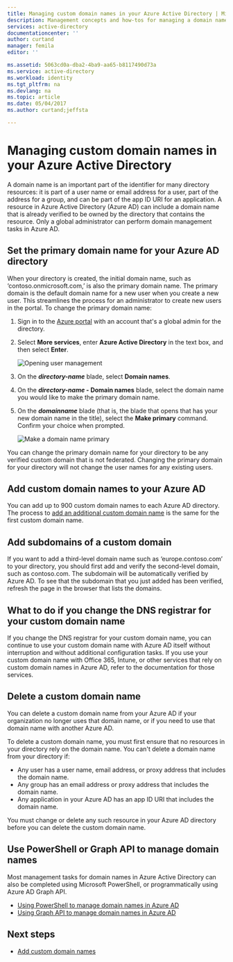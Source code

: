 ```yaml
---
title: Managing custom domain names in your Azure Active Directory | Microsoft Docs
description: Management concepts and how-tos for managing a domain name in Azure Active Directory
services: active-directory
documentationcenter: ''
author: curtand
manager: femila
editor: ''

ms.assetid: 5063cd0a-dba2-4ba9-aa65-b8117490d73a
ms.service: active-directory
ms.workload: identity
ms.tgt_pltfrm: na
ms.devlang: na
ms.topic: article
ms.date: 05/04/2017
ms.author: curtand;jeffsta

---
```

# Managing custom domain names in your Azure Active Directory
A domain name is an important part of the identifier for many directory resources: it is part of a user name or email address for a user, part of the address for a group, and can be part of the app ID URI for an application. A resource in Azure Active Directory (Azure AD) can include a domain name that is already verified to be owned by the directory that contains the resource. Only a global administrator can perform domain management tasks in Azure AD.

## Set the primary domain name for your Azure AD directory
When your directory is created, the initial domain name, such as ‘contoso.onmicrosoft.com,’ is also the primary domain name. The primary domain is the default domain name for a new user when you create a new user. This streamlines the process for an administrator to create new users in the portal. To change the primary domain name:

1. Sign in to the [Azure portal](https://portal.azure.com) with an account that's a global admin for the directory.
2. Select **More services**, enter **Azure Active Directory** in the text box, and then select **Enter**.
   
   ![Opening user management](./media/active-directory-domains-add-azure-portal/user-management.png)
3. On the ***directory-name*** blade, select **Domain names**.
4. On the ***directory-name* - Domain names** blade, select the domain name you would like to make the primary domain name.
5. On the ***domainname*** blade (that is, the blade that opens that has your new domain name in the title), select the **Make primary** command. Confirm your choice when prompted.
   
   ![Make a domain name primary](./media/active-directory-domains-manage-azure-portal/make-primary.png)

You can change the primary domain name for your directory to be any verified custom domain that is not federated. Changing the primary domain for your directory will not change the user names for any existing users.

## Add custom domain names to your Azure AD
You can add up to 900 custom domain names to each Azure AD directory. The process to [add an additional custom domain name](active-directory-domains-add-azure-portal.md) is the same for the first custom domain name.

## Add subdomains of a custom domain
If you want to add a third-level domain name such as ‘europe.contoso.com’ to your directory, you should first add and verify the second-level domain, such as contoso.com. The subdomain will be automatically verified by Azure AD. To see that the subdomain that you just added has been verified, refresh the page in the browser that lists the domains.

## What to do if you change the DNS registrar for your custom domain name
If you change the DNS registrar for your custom domain name, you can continue to use your custom domain name with Azure AD itself without interruption and without additional configuration tasks. If you use your custom domain name with Office 365, Intune, or other services that rely on custom domain names in Azure AD, refer to the documentation for those services.

## Delete a custom domain name
You can delete a custom domain name from your Azure AD if your organization no longer uses that domain name, or if you need to use that domain name with another Azure AD.

To delete a custom domain name, you must first ensure that no resources in your directory rely on the domain name. You can't delete a domain name from your directory if:

* Any user has a user name, email address, or proxy address that includes the domain name.
* Any group has an email address or proxy address that includes the domain name.
* Any application in your Azure AD has an app ID URI that includes the domain name.

You must change or delete any such resource in your Azure AD directory before you can delete the custom domain name.

## Use PowerShell or Graph API to manage domain names
Most management tasks for domain names in Azure Active Directory can also be completed using Microsoft PowerShell, or programmatically using Azure AD Graph API.

* [Using PowerShell to manage domain names in Azure AD](https://msdn.microsoft.com/library/azure/e1ef403f-3347-4409-8f46-d72dafa116e0#BKMK_ManageDomains)
* [Using Graph API to manage domain names in Azure AD](https://msdn.microsoft.com/Library/Azure/Ad/Graph/api/domains-operations)

## Next steps
* [Add custom domain names](active-directory-domains-add-azure-portal.md)

